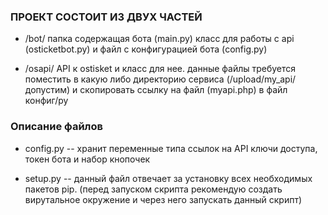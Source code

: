 ### ПРОЕКТ СОСТОИТ ИЗ ДВУХ ЧАСТЕЙ

* /bot/
папка содержащая бота (main.py) класс для работы с api (osticketbot.py)
и файл с конфигурацией бота (config.py)

* /osapi/
API к ostisket и класс для нее. данные файлы требуется поместить в какую либо директорию сервиса (/upload/my_api/ допустим)
и скопировать ссылку на файл (myapi.php) в файл конфиг/py

### Описание файлов
* config.py -- хранит переменные типа ссылок на API ключи доступа, токен бота и набор кнопочек

* setup.py -- данный файл отвечает за установку всех необходимых пакетов pip.
(перед запуском скрипта рекомендую создать вирутальное окружение и через него запускать данный скрипт)